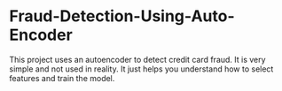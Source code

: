 # Fraud-Detection-Using-Auto-Encoder
This project uses an autoencoder to detect credit card fraud. It is very simple and not used in reality. It just helps you understand how to select features and train the model.
